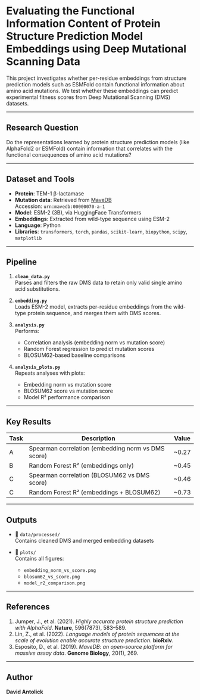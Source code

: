 # Evaluating the Functional Information Content of Protein Structure Prediction Model Embeddings using Deep Mutational Scanning Data

This project investigates whether per-residue embeddings from structure prediction models such as ESMFold contain functional information about amino acid mutations. We test whether these embeddings can predict experimental fitness scores from Deep Mutational Scanning (DMS) datasets.

---

## Research Question

Do the representations learned by protein structure prediction models (like AlphaFold2 or ESMFold) contain information that correlates with the functional consequences of amino acid mutations?

---

## Dataset and Tools

- **Protein**: TEM-1 β-lactamase  
- **Mutation data**: Retrieved from [MaveDB](https://www.mavedb.org/)  
  Accession: `urn:mavedb:00000070-a-1`
- **Model**: ESM-2 (3B), via HuggingFace Transformers
- **Embeddings**: Extracted from wild-type sequence using ESM-2
- **Language**: Python  
- **Libraries**: `transformers`, `torch`, `pandas`, `scikit-learn`, `biopython`, `scipy`, `matplotlib`

---

## Pipeline

1. **`clean_data.py`**  
   Parses and filters the raw DMS data to retain only valid single amino acid substitutions.

2. **`embedding.py`**  
   Loads ESM-2 model, extracts per-residue embeddings from the wild-type protein sequence, and merges them with DMS scores.

3. **`analysis.py`**  
   Performs:
   - Correlation analysis (embedding norm vs mutation score)
   - Random Forest regression to predict mutation scores
   - BLOSUM62-based baseline comparisons

4. **`analysis_plots.py`**  
   Repeats analyses with plots:
   - Embedding norm vs mutation score
   - BLOSUM62 score vs mutation score
   - Model R² performance comparison

---

## Key Results

| Task | Description | Value |
|------|-------------|-------|
| A | Spearman correlation (embedding norm vs DMS score) | ~0.27 |
| B | Random Forest R² (embeddings only) | ~0.45 |
| C | Spearman correlation (BLOSUM62 vs DMS score) | ~0.46 |
| C | Random Forest R² (embeddings + BLOSUM62) | ~0.73 |

---

## Outputs

- 📁 `data/processed/`  
  Contains cleaned DMS and merged embedding datasets

- 📁 `plots/`  
  Contains all figures:
  - `embedding_norm_vs_score.png`
  - `blosum62_vs_score.png`
  - `model_r2_comparison.png`

---

## References

1. Jumper, J., et al. (2021). *Highly accurate protein structure prediction with AlphaFold*. **Nature**, 596(7873), 583–589.  
2. Lin, Z., et al. (2022). *Language models of protein sequences at the scale of evolution enable accurate structure prediction*. **bioRxiv**.  
3. Esposito, D., et al. (2019). *MaveDB: an open-source platform for massive assay data*. **Genome Biology**, 20(1), 269.

---

## Author

**David Antolick**
